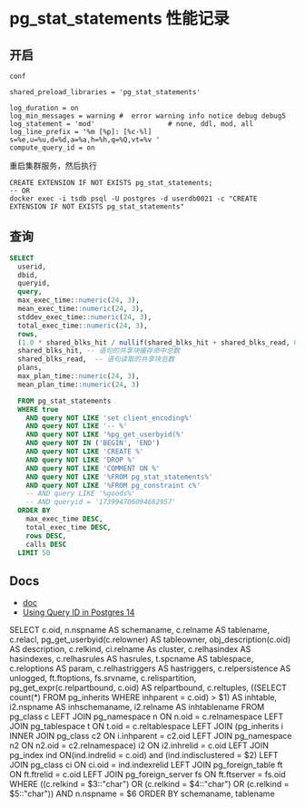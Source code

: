 # pg_stat_statements 性能记录

## 开启

`conf`
```
shared_preload_libraries = 'pg_stat_statements'

log_duration = on
log_min_messages = warning #  error warning info notice debug debug5
log_statement = 'mod'                  # none, ddl, mod, all
log_line_prefix = '%m [%p]: [%c-%l] s=%e,u=%u,d=%d,a=%a,h=%h,q=%Q,vt=%v '
compute_query_id = on
```

重启集群服务，然后执行

```
CREATE EXTENSION IF NOT EXISTS pg_stat_statements;
-- OR 
docker exec -i tsdb psql -U postgres -d userdb0021 -c "CREATE EXTENSION IF NOT EXISTS pg_stat_statements"
```

## 查询

```sql
SELECT 
  userid,
  dbid,
  queryid,
  query,
  max_exec_time::numeric(24, 3),
  mean_exec_time::numeric(24, 3),
  stddev_exec_time::numeric(24, 3),
  total_exec_time::numeric(24, 3),
  rows,
  (1.0 * shared_blks_hit / nullif(shared_blks_hit + shared_blks_read, 0))::numeric(24, 2) AS hit_percent,
  shared_blks_hit, -- 语句的共享块缓存命中总数 
  shared_blks_read,  -- 语句读取的共享块总数 
  plans,
  max_plan_time::numeric(24, 3),
  mean_plan_time::numeric(24, 3)

  FROM pg_stat_statements
  WHERE true 
    AND query NOT LIKE 'set client_encoding%'
    AND query NOT LIKE '-- %'
    AND query NOT LIKE '%pg_get_userbyid(%'
    AND query NOT IN ('BEGIN', 'END')
    AND query NOT LIKE 'CREATE %'
    AND query NOT LIKE 'DROP %'
    AND query NOT LIKE 'COMMENT ON %'
    AND query NOT LIKE '%FROM pg_stat_statements%'
    AND query NOT LIKE '%FROM pg_constraint c%'
    -- AND query LIKE '%goods%'
    -- AND queryid = '173994706094682957'
  ORDER BY
    max_exec_time DESC,
    total_exec_time DESC,
    rows DESC,
    calls DESC
  LIMIT 50
```

## Docs

- [doc](http://www.postgres.cn/docs/14/pgstatstatements.html)
- [Using Query ID in Postgres 14](https://blog.rustprooflabs.com/2021/10/postgres-14-query-id)

SELECT c.oid, n.nspname AS schemaname, c.relname AS tablename, c.relacl, pg_get_userbyid(c.relowner) AS tableowner, obj_description(c.oid) AS description, c.relkind, ci.relname As cluster, c.relhasindex AS hasindexes, c.relhasrules AS hasrules, t.spcname AS tablespace, c.reloptions AS param, c.relhastriggers AS hastriggers, c.relpersistence AS unlogged, ft.ftoptions, fs.srvname, c.relispartition, pg_get_expr(c.relpartbound, c.oid) AS relpartbound, c.reltuples, ((SELECT count(*) FROM pg_inherits WHERE inhparent = c.oid) > $1) AS inhtable, i2.nspname AS inhschemaname, i2.relname AS inhtablename FROM pg_class c LEFT JOIN pg_namespace n ON n.oid = c.relnamespace LEFT JOIN pg_tablespace t ON t.oid = c.reltablespace LEFT JOIN (pg_inherits i INNER JOIN pg_class c2 ON i.inhparent = c2.oid LEFT JOIN pg_namespace n2 ON n2.oid = c2.relnamespace) i2 ON i2.inhrelid = c.oid LEFT JOIN pg_index ind ON(ind.indrelid = c.oid) and (ind.indisclustered = $2) LEFT JOIN pg_class ci ON ci.oid = ind.indexrelid LEFT JOIN pg_foreign_table ft ON ft.ftrelid = c.oid LEFT JOIN pg_foreign_server fs ON ft.ftserver = fs.oid WHERE ((c.relkind = $3::"char") OR (c.relkind = $4::"char") OR (c.relkind = $5::"char")) AND n.nspname = $6 ORDER BY schemaname, tablename